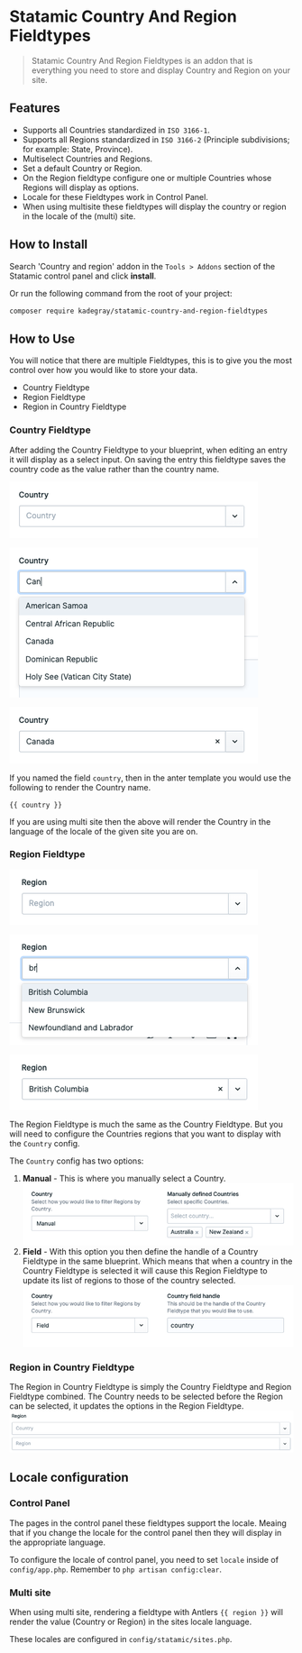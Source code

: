# Statamic Country And Region Fieldtypes

> Statamic Country And Region Fieldtypes is an addon that is everything you need to store and display Country and Region on your site.

## Features

- Supports all Countries standardized in `ISO 3166-1`.
- Supports all Regions standardized in `ISO 3166-2` (Principle subdivisions; for example: State, Province).
- Multiselect Countries and Regions.
- Set a default Country or Region.
- On the Region fieldtype configure one or multiple Countries whose Regions will display as options.
- Locale for these Fieldtypes work in Control Panel.
- When using multisite these fieldtypes will display the country or region in the locale of the (multi) site.

## How to Install

Search 'Country and region' addon in the `Tools > Addons` section of the Statamic control panel and click **install**.

Or run the following command from the root of your project:

```bash
composer require kadegray/statamic-country-and-region-fieldtypes
```

## How to Use

You will notice that there are multiple Fieldtypes, this is to give you the most control over how you would like to store your data.

- Country Fieldtype
- Region Fieldtype
- Region in Country Fieldtype

### Country Fieldtype

After adding the Country Fieldtype to your blueprint, when editing an entry it will display as a select input. On saving the entry this fieldtype saves the country code as the value rather than the country name.

<img src="readme/images/entry_country_empty.png"
    alt="Empty Country select on an entry" />

<img src="readme/images/entry_country_typeing_can.png"
    alt="Typing can into Country fieldtype displaying filtered country on an entry" />

<img src="readme/images/entry_country_selected_canada.png"
    alt="Country fieldtype with Canada selected on an entry" />

If you named the field `country`, then in the anter template you would use the following to render the Country name.

```
{{ country }}
```

If you are using multi site then the above will render the Country in the language of the locale of the given site you are on.

### Region Fieldtype

<img src="readme/images/entry_region_empty.png"
    alt="Empty Region select on an entry" />

<img src="readme/images/entry_region_typing_br.png"
    alt="Typing br into Region fieldtype displaying filtered region on an entry" />

<img src="readme/images/entry_region_selected_bc.png"
    alt="Region fieldtype with British Columbia selected on an entry" />

The Region Fieldtype is much the same as the Country Fieldtype. But you will need to configure the Countries regions that you want to display with the `Country` config.

The `Country` config has two options:

1. **Manual** - This is where you manually select a Country.
   <img src="readme/images/region_config_country_manual.png"
       alt="Region Fieldtype config country field option" />
1. **Field** - With this option you then define the handle of a Country Fieldtype in the same blueprint. Which means that when a country in the Country Fieldtype is selected it will cause this Region Fieldtype to update its list of regions to those of the country selected.
   <img src="readme/images/region_config_country_field.png"
       alt="Region Fieldtype config country manual option" />

### Region in Country Fieldtype

The Region in Country Fieldtype is simply the Country Fieldtype and Region Fieldtype combined. The Country needs to be selected before the Region can be selected, it updates the options in the Region Fieldtype.
<img src="readme/images/entry_region_in_country.png"
       alt="Region Fieldtype config country manual option" />

## Locale configuration

### Control Panel

The pages in the control panel these fieldtypes support the locale. Meaing that if you change the locale for the control panel then they will display in the appropriate language.

To configure the locale of control panel, you need to set `locale` inside of `config/app.php`. Remember to `php artisan config:clear`.

### Multi site

When using multi site, rendering a fieldtype with Antlers `{{ region }}` will render the value (Country or Region) in the sites locale language.

These locales are configured in `config/statamic/sites.php`.
